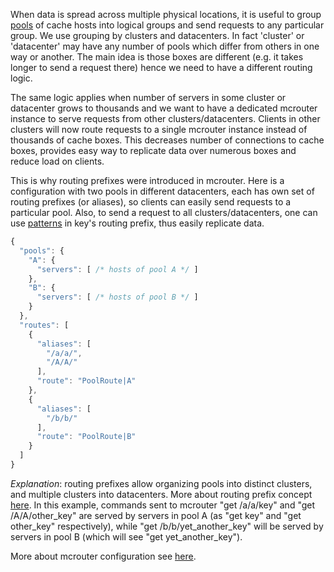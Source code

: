 When data is spread across multiple physical locations, it is useful to group [pools](Pools) of cache hosts into logical groups and send requests to any particular group. We use grouping by clusters and datacenters. In fact 'cluster' or 'datacenter' may have any number of pools which differ from others in one way or another. The main idea is those boxes are different (e.g. it takes longer to send a request there) hence we need to have a different routing logic.

The same logic applies when number of servers in some cluster or datacenter grows to thousands and we want to have a dedicated mcrouter instance to serve requests from other clusters/datacenters. Clients in other clusters will now route requests to a single mcrouter instance instead of thousands of cache boxes. This decreases number of connections to cache boxes, provides easy way to replicate data over numerous boxes and reduce load on clients.

This is why routing prefixes were introduced in mcrouter. Here is a configuration with two pools in different datacenters, each has own set of routing prefixes (or aliases), so clients can easily send requests to a particular pool. Also, to send a request to all clusters/datacenters, one can use [patterns](Routing-Prefix#pattern-matching) in key's routing prefix, thus easily replicate data.

```JavaScript
{
  "pools": {
    "A": {
      "servers": [ /* hosts of pool A */ ]
    },
    "B": {
      "servers": [ /* hosts of pool B */ ]
    }
  },
  "routes": [
    {
      "aliases": [
        "/a/a/",
        "/A/A/"
      ],
      "route": "PoolRoute|A"
    },
    {
      "aliases": [
        "/b/b/"
      ],
      "route": "PoolRoute|B"
    }
  ]
}
```

_Explanation_: routing prefixes allow organizing pools into distinct clusters, and multiple clusters into datacenters. More about routing prefix concept [here](Routing-Prefix). In this example, commands sent to mcrouter "get /a/a/key" and "get /A/A/other_key" are served by servers in pool A (as "get key" and "get other_key" respectively), while "get /b/b/yet_another_key" will be served by servers in pool B (which will see "get yet_another_key").

More about mcrouter configuration see [here](Configuration).
